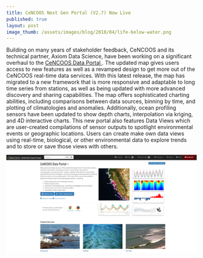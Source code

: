 ```yaml
---
title: CeNCOOS Next Gen Portal (V2.7) Now Live
published: true
layout: post
image_thumb: /assets/images/blog/2018/04/life-below-water.png
---
```


Building on many years of stakeholder feedback, CeNCOOS and its technical partner, Axiom Data Science, have been working on a significant overhaul to the <a href="https://data.cencoos.org/"> CeNCOOS Data Portal </a>. The updated map gives users access to new features as well as a revamped design to get more out of the CeNCOOS real-time data services. With this latest release, the map has migrated to a new framework that is more responsive and adaptable to long time series from stations, as well as being updated with more advanced discovery and sharing capabilities. The map offers sophisticated charting abilities, including comparisons between data sources, binning by time, and plotting of climatologies and anomalies. Additionally, ocean profiling sensors have been updated to show depth charts, interpolation via kriging, and 4D interactive charts. This new portal also features Data Views which are user-created compilations of sensor outputs to spotlight environmental events or geographic locations. Users can create make own data views using real-time, biological, or other environmental data to explore trends and to store or save those views with others. 

<a href="https://data.cencoos.org/"><img src="/assets/images/blog/2018/05/cencoos-data-portal.png" class="img-responsive" /></a>
